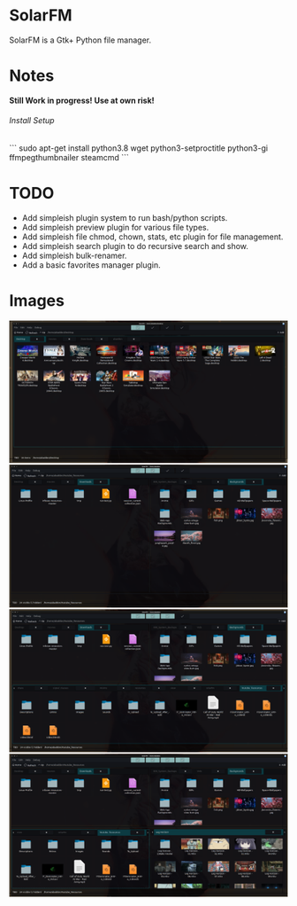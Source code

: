 # SolarFM
SolarFM is a Gtk+ Python file manager.

# Notes
<b>Still Work in  progress! Use at own risk!</b>

<h6>Install Setup</h6>
```
sudo apt-get install python3.8 wget python3-setproctitle python3-gi ffmpegthumbnailer steamcmd
```

# TODO
<ul>
<li>Add simpleish plugin system to run bash/python scripts.</li>
<li>Add simpleish preview plugin for various file types.</li>
<li>Add simpleish file chmod, chown, stats, etc plugin for file management.</li>
<li>Add simpleish search plugin to do recursive search and show.</li>
<li>Add simpleish bulk-renamer.</li>
<li>Add a basic favorites manager plugin.</li>
</ul>

# Images
![1 SolarFM single pane. ](images/pic1.png)
![2 SolarFM double pane. ](images/pic2.png)
![3 SolarFM triple pane. ](images/pic3.png)
![4 SolarFM quad pane. ](images/pic4.png)
